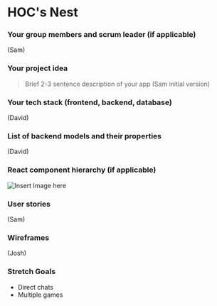 # HOC's Nest

### Your group members and scrum leader (if applicable) 
(Sam)

### Your project idea 
>Brief 2-3 sentence description of your app
(Sam initial version)

### Your tech stack (frontend, backend, database)
(David)

### List of backend models and their properties
(David)

### React component hierarchy (if applicable)
![Insert Image here](https://imgur.com/Vpvyolx)

### User stories
(Sam)

### Wireframes
(Josh)

### Stretch Goals
* Direct chats
* Multiple games
